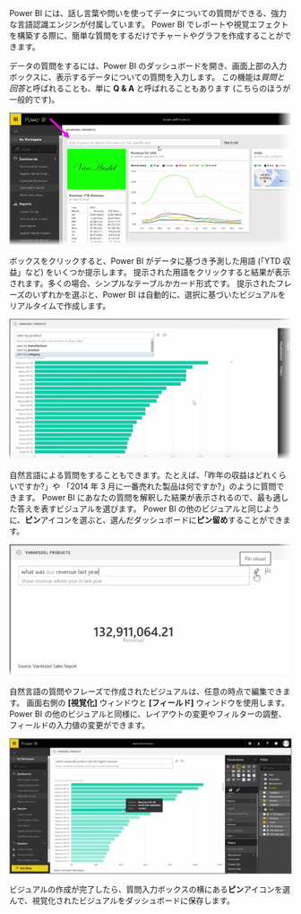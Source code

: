 Power BI には、話し言葉や問いを使ってデータについての質問ができる、強力な言語認識エンジンが付属しています。 Power BI でレポートや視覚エフェクトを構築する際に、簡単な質問をするだけでチャートやグラフを作成することができます。

データの質問をするには、Power BI のダッシュボードを開き、画面上部の入力ボックスに、表示するデータについての質問を入力します。 この機能は*質問と回答*と呼ばれることも、単に **Q & A** と呼ばれることもあります (こちらのほうが一般的です)。

![](media/4-3-asking-questions-natural-language/4-3_1.png)

ボックスをクリックすると、Power BI がデータに基づき予測した用語 (「YTD 収益」など) をいくつか提示します。 提示された用語をクリックすると結果が表示されます。多くの場合、シンプルなテーブルかカード形式です。 提示されたフレーズのいずれかを選ぶと、Power BI は自動的に、選択に基づいたビジュアルをリアルタイムで作成します。

![](media/4-3-asking-questions-natural-language/4-3_2.png)

自然言語による質問をすることもできます。たとえば、「昨年の収益はどれくらいですか?」や 「2014 年 3 月に一番売れた製品は何ですか?」のように質問できます。 Power BI にあなたの質問を解釈した結果が表示されるので、最も適した答えを表すビジュアルを選びます。 Power BI の他のビジュアルと同じように、**ピン**アイコンを選ぶと、選んだダッシュボードに**ピン留め**することができます。

![](media/4-3-asking-questions-natural-language/4-3_3.png)

自然言語の質問やフレーズで作成されたビジュアルは、任意の時点で編集できます。 画面右側の **[視覚化]** ウィンドウと **[フィールド]** ウィンドウを使用します。 Power BI の他のビジュアルと同様に、レイアウトの変更やフィルターの調整、フィールドの入力値の変更ができます。

![](media/4-3-asking-questions-natural-language/4-3_4.png)

ビジュアルの作成が完了したら、質問入力ボックスの横にある**ピン**アイコンを選んで、視覚化されたビジュアルをダッシュボードに保存します。

